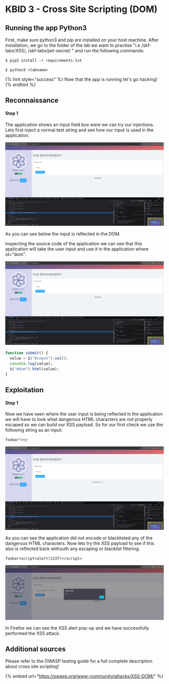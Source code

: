 # KBID 3 - Cross Site Scripting \(DOM\)

## Running the app Python3

First, make sure python3 and pip are installed on your host machine. After installation, we go to the folder of the lab we want to practise "i.e /skf-labs/XSS/, /skf-labs/jwt-secret/ " and run the following commands:

```
$ pip3 install -r requirements.txt
```

```
$ python3 <labname>
```

{% hint style="success" %}
Now that the app is running let's go hacking!
{% endhint %}

## Reconnaissance

#### Step 1

The application shows an input field box were we can try our injections. Lets first inject a normal test string and see how our input is used in the application.

![](../../.gitbook/assets/XSS-DOM-1.png)

As you can see below the input is reflected in the DOM.

Inspecting the source code of the application we can see that this application will take the user input and use it in the application where id="dom".

![](../../.gitbook/assets/XSS-DOM-1.png)

```javascript
function submit() {
  value = $("#input").val();
  console.log(value);
  $("#dom").html(value);
}
```

## Exploitation

#### Step 1

Now we have seen where the user input is being reflected in the application we will have to look what dangerous HTML characters are not properly escaped so we can build our XSS payload. So for our first check we use the following string as an input:

```text
foobar"></
```

![](../../.gitbook/assets/XSS-DOM-2.png)

As you can see the application did not encode or blacklisted any of the dangerous HTML characters. Now lets try the XSS payload to see if this also is reflected back withouth any escaping or blacklist filtering.

```text
foobar<script>alert(1337)</script>
```

![](../../.gitbook/assets/XSS-DOM-3.png)

In Firefox we can see the XSS alert pop-up and we have successfully performed the XSS attack.

## Additional sources

Please refer to the OWASP testing guide for a full complete description about cross site scripting!

{% embed url="https://owasp.org/www-community/attacks/XSS-DOM/" %}
